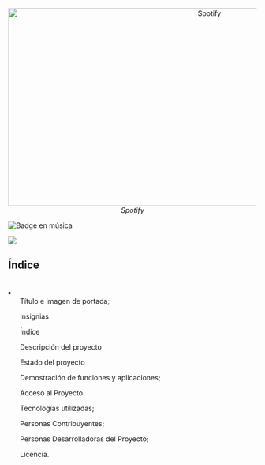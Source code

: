 <div align="center">
    <img src="https://github.com/user-attachments/assets/79054cce-70bc-423a-be41-fd6de487bb76" alt="Spotify" width="800" height="400">
    <em>Spotify</em>
</div>

   ![Badge en música](https://img.shields.io/badge/STATUS-EN%música-green)
  <p align="left">
   <img src="https://img.shields.io/badge/STATUS-EN%música-green">
   </p>
<h2>Índice</h2> <br>
<li>
    <ul>Título e imagen de portada;</ul>
    <ul>Insignias</ul>
    <ul>Índice</ul>
    <ul>Descripción del proyecto</ul>
    <ul>Estado del proyecto</ul>
    <ul>Demostración de funciones y aplicaciones;</ul>
    <ul>Acceso al Proyecto</ul>
    <ul>Tecnologías utilizadas;</ul>
    <ul>Personas Contribuyentes;</ul>
    <ul>Personas Desarrolladoras del Proyecto;</ul>
    <ul>Licencia.</ul>

    
</li>
